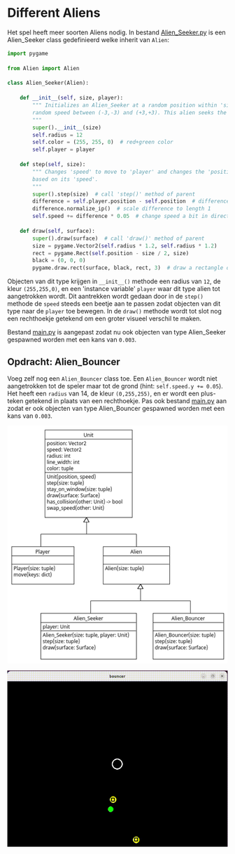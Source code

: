 # Different Aliens

Het spel heeft meer soorten Aliens nodig. In bestand
[Alien_Seeker.py](Alien_Seeker.py) is een Alien_Seeker class
gedefinieerd welke inherit van `Alien`: 

```python
import pygame

from Alien import Alien

class Alien_Seeker(Alien):

    def __init__(self, size, player):
        """ Initializes an Alien_Seeker at a random position within 'size' and
        random speed between (-3,-3) and (+3,+3). This alien seeks the 'player' unit
        """
        super().__init__(size)
        self.radius = 12
        self.color = (255, 255, 0)  # red+green color
        self.player = player

    def step(self, size):
        """ Changes 'speed' to move to 'player' and changes the 'position'
        based on its 'speed'.
        """
        super().step(size)  # call 'step()' method of parent
        difference = self.player.position - self.position  # difference between 'player' and 'self'
        difference.normalize_ip()  # scale difference to length 1
        self.speed += difference * 0.05  # change speed a bit in direction of 'player'

    def draw(self, surface):
        super().draw(surface)  # call 'draw()' method of parent
        size = pygame.Vector2(self.radius * 1.2, self.radius * 1.2)
        rect = pygame.Rect(self.position - size / 2, size)
        black = (0, 0, 0)
        pygame.draw.rect(surface, black, rect, 3)  # draw a rectangle on top
```

Objecten van dit type krijgen in `__init__()` methode een radius van
`12`, de kleur `(255,255,0)`, en een 'instance variable' `player` waar dit
type alien tot aangetrokken wordt. Dit aantrekken wordt gedaan door in
de `step()` methode de `speed` steeds een beetje aan te passen zodat
objecten van dit type naar de `player` toe bewegen. In de `draw()`
methode wordt tot slot nog een rechthoekje getekend om een groter
visueel verschil te maken.

Bestand [main.py](main.py) is aangepast zodat nu ook objecten van type
Alien_Seeker gespawned worden met een kans van `0.003`.

## Opdracht: Alien_Bouncer

Voeg zelf nog een `Alien_Bouncer` class toe. Een `Alien_Bouncer` wordt
niet aangetrokken tot de speler maar tot de grond (hint: `self.speed.y
+= 0.05`). Het heeft een `radius` van 14, de kleur `(0,255,255)`, en
er wordt een plus-teken getekend in plaats van een rechthoekje. Pas
ook bestand [main.py](main.py) aan zodat er ook objecten van type
Alien_Bouncer gespawned worden met een kans van `0.003`.

![Alien_Bouncer.png](Alien_Bouncer.png)

![bouncer.gif](bouncer.gif)
